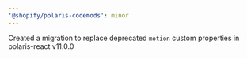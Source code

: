 ```yaml
---
'@shopify/polaris-codemods': minor
---
```


Created a migration to replace deprecated `motion` custom properties in polaris-react v11.0.0
